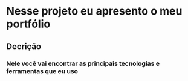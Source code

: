# Nesse projeto eu apresento o meu portfólio

## Decrição 

### Nele você vai encontrar as principais tecnologias e ferramentas que eu uso
